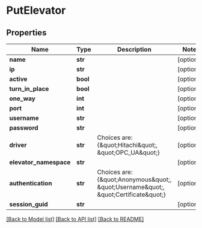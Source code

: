 # PutElevator

## Properties
Name | Type | Description | Notes
------------ | ------------- | ------------- | -------------
**name** | **str** |  | [optional] 
**ip** | **str** |  | [optional] 
**active** | **bool** |  | [optional] 
**turn_in_place** | **bool** |  | [optional] 
**one_way** | **int** |  | [optional] 
**port** | **int** |  | [optional] 
**username** | **str** |  | [optional] 
**password** | **str** |  | [optional] 
**driver** | **str** | Choices are: {\&quot;Hitachi\&quot;, \&quot;OPC_UA\&quot;} | [optional] 
**elevator_namespace** | **str** |  | [optional] 
**authentication** | **str** | Choices are: {\&quot;Anonymous\&quot;, \&quot;Username\&quot;, \&quot;Certificate\&quot;} | [optional] 
**session_guid** | **str** |  | [optional] 

[[Back to Model list]](../README.md#documentation-for-models) [[Back to API list]](../README.md#documentation-for-api-endpoints) [[Back to README]](../README.md)


